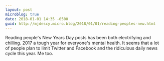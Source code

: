 ```yaml
---
layout: post
microblog: true
date: 2018-01-01 14:35 -0500
guid: http://mjdescy.micro.blog/2018/01/01/reading-peoples-new.html
---
```

Reading people's New Years Day posts has been both electrifying and chilling. 2017 a tough year for everyone's mental health. It seems that a lot of people plan to limit Twitter and Facebook and the ridiculous daily news cycle this year. Me too.
